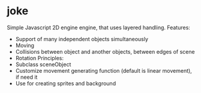 joke
====

Simple Javascript 2D engine engine, that uses layered handling. 
Features:
* Support of many independent objects  simultaneously
* Moving 
* Collisions between object and another objects, between edges of scene
* Rotation 
Principles:
 * Subclass sceneObject 
 * Customize movement generating function (default is linear movement), if need it
 * Use for creating sprites and background
 
